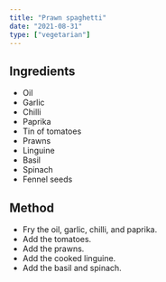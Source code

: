 ```yaml
---
title: "Prawn spaghetti"
date: "2021-08-31"
type: ["vegetarian"]
---
```


## Ingredients

- Oil
- Garlic
- Chilli
- Paprika
- Tin of tomatoes
- Prawns
- Linguine
- Basil
- Spinach
- Fennel seeds

## Method

- Fry the oil, garlic, chilli, and paprika.
- Add the tomatoes.
- Add the prawns.
- Add the cooked linguine.
- Add the basil and spinach.
